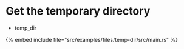 # Get the temporary directory

* temp_dir

{% embed include file="src/examples/files/temp-dir/src/main.rs" %}



